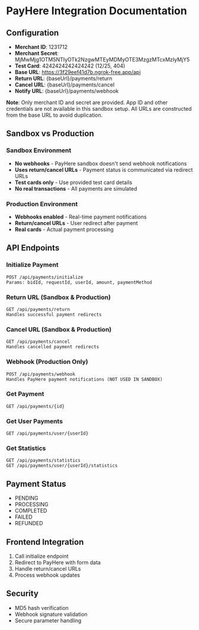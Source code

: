 # PayHere Integration Documentation

## Configuration
- **Merchant ID**: 1231712
- **Merchant Secret**: MjMwMjg1OTM5NTIyOTk2NzgwMTEyMDMyOTE3MzgzMTcxMzIyMjY5
- **Test Card**: 4242424242424242 (12/25, 404)
- **Base URL**: https://3f29eef41d7b.ngrok-free.app/api
- **Return URL**: {baseUrl}/payments/return
- **Cancel URL**: {baseUrl}/payments/cancel
- **Notify URL**: {baseUrl}/payments/webhook

**Note**: Only merchant ID and secret are provided. App ID and other credentials are not available in this sandbox setup. All URLs are constructed from the base URL to avoid duplication.

## Sandbox vs Production

### Sandbox Environment
- **No webhooks** - PayHere sandbox doesn't send webhook notifications
- **Uses return/cancel URLs** - Payment status is communicated via redirect URLs
- **Test cards only** - Use provided test card details
- **No real transactions** - All payments are simulated

### Production Environment
- **Webhooks enabled** - Real-time payment notifications
- **Return/cancel URLs** - User redirect after payment
- **Real cards** - Actual payment processing

## API Endpoints

### Initialize Payment
```
POST /api/payments/initialize
Params: bidId, requestId, userId, amount, paymentMethod
```

### Return URL (Sandbox & Production)
```
GET /api/payments/return
Handles successful payment redirects
```

### Cancel URL (Sandbox & Production)
```
GET /api/payments/cancel
Handles cancelled payment redirects
```

### Webhook (Production Only)
```
POST /api/payments/webhook
Handles PayHere payment notifications (NOT USED IN SANDBOX)
```

### Get Payment
```
GET /api/payments/{id}
```

### Get User Payments
```
GET /api/payments/user/{userId}
```

### Get Statistics
```
GET /api/payments/statistics
GET /api/payments/user/{userId}/statistics
```

## Payment Status
- PENDING
- PROCESSING
- COMPLETED
- FAILED
- REFUNDED

## Frontend Integration
1. Call initialize endpoint
2. Redirect to PayHere with form data
3. Handle return/cancel URLs
4. Process webhook updates

## Security
- MD5 hash verification
- Webhook signature validation
- Secure parameter handling
